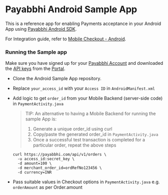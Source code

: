 # Payabbhi Android Sample App

This is a reference app for enabling Payments acceptance in your Android App using [Payabbhi Android SDK](https://payabbhi.com/docs/mobile-checkout/android).

For Integration guide, refer to [Mobile Checkout - Android](https://payabbhi.com/docs/mobile-checkout/android).

### Running the Sample app

Make sure you have signed up for your [Payabbhi Account](https://payabbhi.com/docs/account) and downloaded the [API keys](https://payabbhi.com/docs/account/#api-keys) from the [Portal](https://payabbhi.com/portal).

- Clone the Android Sample App repository.

- Replace `your_access_id` with your `Access ID` in `AndroidManifest.xml`

- Add logic to get `order_id` from your Mobile Backend (server-side code) in `PaymentActivity.java`

    > TIP: An alternative to having a Mobile Backend for running the sample App is:
    > 1. Generate a unique order_id using curl
    > 2. Copy/paste the generated order_id in `PaymentActivity.java`
    > 3. Once a successful test transaction is completed for a particular order, repeat the above steps

    ```
    curl https://payabbhi.com/api/v1/orders \
      -u access_id:secret_key \
      -d amount=100 \
      -d merchant_order_id=ordRefNo123456 \
      -d currency=INR
    ```


- Pass suitable values in Checkout options in `PaymentActivity.java` e.g. `orderAmount` as per Order.amount
